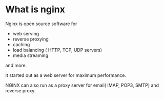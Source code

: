 # What is nginx

Nginx is open source software for

 - web serving 
 - reverse proxying
 - caching
 - load balancing ( HTTP, TCP, UDP servers)
 - media streaming 

and more. 

It started out as a web server for maximum performance.

NGINX can also run as a proxy server for email( IMAP, POP3, SMTP) and reverse proxy.


